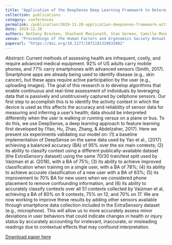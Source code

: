 ```yaml
---
title: "Application of the DeepSense Deep Learning Framework to Determination of Activity Context from Smartphone Data"
collection: publications
category: conferences
permalink: /publication/2019-11-20-application-deepsense-framework-activity-context
date: 2019-11-20
authors: Bethany Bracken, Shashank Manjunath, Stan German, Camille Monnier, Mike Farry
venue: "Proceedings of the Human Factors and Ergonomics Society Annual Meeting"
paperurl: "https://doi.org/10.1177/1071181319631002"
---
```


_Abstract:_ Current methods of assessing health are infrequent, costly, and
require advanced medical equipment. 92% of US adults carry mobile phones, and
77% carry smartphones with advanced sensors (Smith, 2017). Smartphone apps are
already being used to identify disease (e.g., skin cancer), but these apps
require active participation by the user (e.g., uploading images). The goal of
this research is to develop algorithms that enable continuous and real-time
assessment of individuals by leveraging data that is passively and unobtrusively
captured by cellphone sensors. Our first step to accomplish this is to identify
the activity context in which the device is used as this affects the accuracy
and reliability of sensor data for measuring and inferring a user’s health; data
should be interpreted differently when the user is walking or running versus on
a plane or bus. To do this, we use DeepSense, a deep learning approach to
feature learning first developed by (Yao, Hu, Zhao, Zhang, & Abdelzaher, 2017).
Here we present six experiments validating our model on: (1) a baseline
implementation of DeepSense on the same data used by Yao et al., (2017)
achieving a balanced accuracy (BA) of 95% over the six main contexts; (2) its
ability to classify context using a different publically-available dataset (the
ExtraSensory dataset) using the same 70/30 train/test split used by Vaizman et
al. (2018), with a BA of 75%; (3) its ability to achieve improved classification
when training on a single user, with a BA of 78%; (4) its ability to achieve
accurate classification of a new user with a BA of 63%; (5) its improvement to
70% BA for new users when we considered phone placement to remove confounding
information, and (6) its ability to accurately classify contexts over all 51
contexts collected by Vaizman et al, achieving a BA of 80% on 9 contexts, 75% on
12, and 70% on 17. We are now working to improve these results by adding other
sensors available through smartphone data collection included in the
ExtraSensory dataset (e.g., microphone). This will allow us to more accurately
assess minor deviations in user behaviors that could indicate changes in health
or injury status by accurately accounting for irrelevant, inaccurate, or
misleading readings due to contextual effects that may confound interpretation.

[Download paper here](https://doi.org/10.1177/1071181319631002 )
